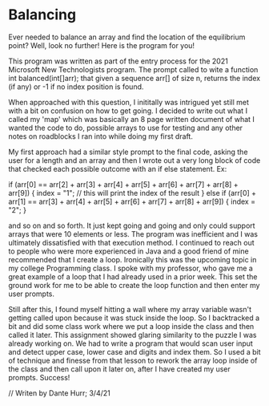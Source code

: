 # Balancing
Ever needed to balance an array and find the location of the equilibrium point? Well, look no further! Here is the program for you!

This program was written as part of the entry process for the 2021 Microsoft New Technologists program. The prompt called to wite a function int balanced(int[]arr); that given a sequence arr[] of size n, returns the index (if any) or -1 if no index position is found.

When approached with this question, I inititally was intrigued yet still met with a bit on confusion on how to get going. I decided to write out what I called my 'map' which was basically an 8 page written document of what I wanted the code to do, possible arrays to use for testing and any other notes on roadblocks I ran into while doing my first draft.

My first approach had a similar style prompt to the final code, asking the user for a length and an array and then I wrote out a very long block of code that checked each possible outcome with an if else statement. Ex: 

if (arr[0] == arr[2] + arr[3] + arr[4] + arr[5] + arr[6] + arr[7] + arr[8] + arr[9]) {
			index = "1"; // this will print the index of the result
} else if (arr[0] + arr[1] == arr[3] + arr[4] + arr[5] + arr[6] + arr[7] + arr[8] + arr[9]) {
			index = "2"; }
      
and so on and so forth. It just kept going and going and only could support arrays that were 10 elements or less. The program was inefficient and I was ultimately dissatisfied with that execution method. I continued to reach out to people who were more experienced in Java and a good friend of mine recommended that I create a loop. Ironically this was the upcoming topic in my college Programming class. I spoke with my professor, who gave me a great example of a loop that I had already used in a prior week. This set the ground work for me to be able to create the loop function and then enter my user prompts.

Still after this, I found myself hitting a wall where my array variable wasn't getting called upon because it was stuck inside the loop. So I backtracked a bit and did some class work where we put a loop inside the class and then called it later. This assignment showed glaring similarity to the puzzle I was already working on. We had to write a program that would scan user input and detect upper case, lower case and digits and index them. So I used a bit of technique and finesse from that lesson to rework the array loop inside of the class and then call upon it later on, after I have created my user prompts. Success!

// Writen by Dante Hurr; 3/4/21

